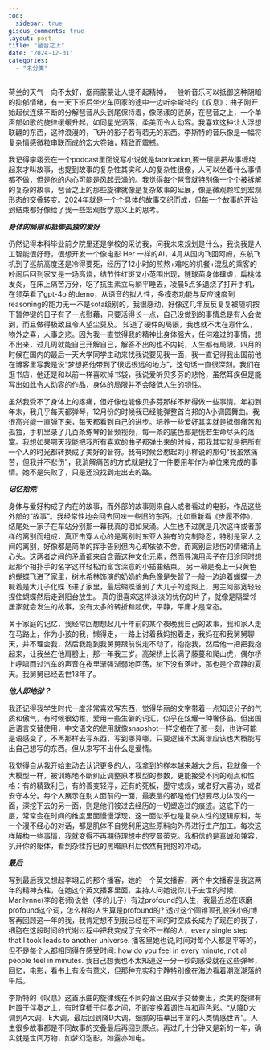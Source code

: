 ```yaml
---
toc:
  sidebar: true
giscus_comments: true
layout: post
title: "琶音之上"
date: "2024-12-31"
categories: 
  - "未分类"
---
```



荷兰的天气一向不太好，烟雨蒙蒙让人提不起精神，一般听音乐可以抵御这种阴暗的抑郁情绪，有一天下班后坐火车回家的途中一边听李斯特的《叹息》：曲子刚开始起伏连续不断的分解琶音从头到尾保持着，像荡漾的涟漪，在琶音之上，一个单声部如歌的旋律缓缓升起，如同星光洒落，柔美而令人动容。我喜欢这种让人浮想联翩的东西，这种浪漫的，飞升的影子若有若无的东西。李斯特的音乐像是一幅将复杂情感微粒串联而成的宏大卷轴，精致而震撼。

我记得李翊云在一个podcast里面说写小说就是fabrication,要一层层把故事缠绕起来才叫故事，也提到故事的复杂性其实和人的复杂性很像，人可以坐着什么事情都不做，但是他的内心可能是风起云涌的。我觉得每个琶音就特别像一个个被拆解的复杂的故事，琶音之上的那些旋律就像是复杂故事的延展，像是微观颗粒到宏观形态的交叠转变。2024年就是一个个具体的故事交织而成，但每一个故事的开始到结束都好像给了我一些宏观哲学意义上的思考。

***身体的局限和抵御孤独的爱好***

仍然记得本科毕业前夕院里还是学校的采访我，问我未来规划是什么，我说我是人工智能很好奇，很想开发一个像电影 Her 一样的AI，4月从国内飞回阿姆，东航飞机到了巡航高度还是冷得要死，经历了12小时的煎熬+难吃的机餐+混乱的乘客的吵闹后回到家又是一场高烧，结节性红斑又小范围出现，链球菌身体肆虐，扁桃体发炎，在床上痛苦万分，吃了抗生素立马躺平睡去，凌晨5点多退烧了打开手机，在领英看了gpt-4o 的demo，从语音的拟人性，多模态功能与反应速度到reasoning的能力无一不是sota级别的，我很感动，好像这几年反反复复被随机按下暂停键的日子有了一点慰藉，只要活得长一点，自己没做到的事情总是有人会做到，而且做得极致且令人望尘莫及。 知道了硬件的局限，我也就不太在意什么，物外之喜，人事之悲。因为我一直觉得我的精神比身体强大，任何难过的事情，想不出来，过几周就能自己开解自己，解答不出的也不内耗，人生都有局限。四月的时候在国内的最后一天大学同学主动来找我说要见我一面，我一直记得我出国前他在博客里写我是说“梦想把他带到了很远很远的地方”，这句话一直很深刻。我们在逛书店，他还是和以前一样喜欢掉书袋，我说爱听贝多芬的悲怆，虽然耳疾但是能写出如此令人动容的作品，身体的局限并不会降低人生的韧性。

虽然我受不了身体上的疼痛，但好像也能像贝多芬那样不断得做一些事情。年初到年末，我几乎每天都弹琴，12月份的时候我已经能弹整首肖邦的A小调圆舞曲。我很高兴能一直弹下来，每天都看到自己的进步。培养一些爱好其实就是抵御痛苦和孤独，手机里录了几百条练琴的音频视频，每一条的底色都是恍若生命尽头的落寞。我想如果哪天我能把我所有喜欢的曲子都弹出来的时候，那我其实就是把所有一个人的时光都转换成了美好的音符。我有时候会想起刘小样说的那句“我虽然痛苦，但我并不悲伤”，我消解痛苦的方式就是找了一件要用年作为单位来完成的事情。她不是失败了，只是还没找到走出去的路。

***记忆拾荒***

身体与爱好构成了内在的故事，而外部的故事则来自人或者看过的电影，作品这些外部的“故事”。我经常性地会回去回味一些旧的东西。比如重新看《步履不停》，结尾处一家子在车站分别那一幕我真的泪如泉涌。人生也不过就是几次这样或者那样的离别而组成，真正击穿人心的是离别时东亚人独有的克制隐忍，特别是家人之间的离别，好像都是简单的挥手告别但内心却依依不舍，而离别后悲伤的情绪涌上心头。这两者之间的矛盾都来自含蓄这种文化元素，然而导演用母子在归途同时想起那个相扑手的名字这样轻松而富含深意的小插曲结束。 另一幕是晚上一只黄色的蝴蝶飞进了家里，树木希林饰演的奶奶的角色像是失智了一般一边追着蝴蝶一边喊着是大儿子化蝶飞进了家里，最后蝴蝶落到了大儿子的遗照上，男主阿部宽轻轻捏住蝴蝶然后走到阳台放生。 真的很喜欢这样淡淡的忧伤的片子，就像是隔壁邻居家就会发生的故事，没有太多的转折和起伏，平静，平庸才是常态。

关于家庭的记忆，我经常回想想起几十年前的某个夜晚我自己的故事，我和家人走在马路上，作为小孩的我，懒得走，一路上讨着我妈抱着走，我妈在和我舅舅聊天，并不理会我，然后我跑到我舅舅跟前说走不动了，抱抱我，然后他一把把我抱起来，让我坐在他肩膀上，那一年我三岁。高架桥上长满了藤蔓和爬山虎，偶尔桥上呼啸而过汽车的声音在夜里渐强渐弱地回荡，树下没有落叶，那也是个寂静的夏天。我舅舅已经去世13年了。

***他人即地狱？***

我还记得我学生时代一度非常喜欢写东西，觉得华丽的文字带着一点知识分子的气质和傲气，有时候很幼稚，爱用一些生僻的词汇，似乎在炫耀一种奢侈品。但出国后语言交替使用，中文语文的使用就像snapshot一样定格在了那一刻，也许可能是语感变了，不再那样去写东西，写到哪算哪，只要逻辑不太离谱应该也大概能写出自己想写的东西。但从来写不出什么是爱情。

我觉得自从我开始主动去认识更多的人，我拿到的样本越来越大之后，我就像一个大模型一样，被训练地不断纠正调整原本模型的参数，更能接受不同的观点和性格：有的精致利己，有的善变轻浮，还有的死板，墨守成规，或者好大喜功，或者安守本分。每个人展示在别人面前的一面，最表层的都是他们想要尽力体现的一面，深挖下去的另一面，则是他们被过去经历的一切塑造过的痕迹。这底下的一层，常常会在时间的维度里面慢慢浮现，这一面似乎也是复杂人性的逻辑原料，每一个漫不经心的对话，都是肌体不自觉利用这些原料向外界进行生产加工。每次这样解构一些事情，我就变得不再期待理想中的罗曼蒂克。我相信的是真诚和兼容，扒开你的躯体，看到杂糅拧巴的黑暗原料后依然有拥抱的冲动。

***最后***

写到最后我又想起李翊云的那个播客，她的一个英文播客，两个中文播客是我这两年的精神支柱，在她这个英文播客里面，主持人问她说你儿子去世的时候，Marilynne(李的老师)说他（李的儿子）有过profound的人生，我最近总在琢磨profound这个词，怎么样的人生算是profound的? 透过这个圆锥顶孔般狭小的博客再回顾这一年的我，我肯定想不到我已经在不同的时空成长成为了现在的我了，细胞在这段时间的代谢过程中把我变成了完全不一样的人，every single step that I took leads to another universe. 播客里她也说,时间对每个人都是平等的，但不是每个人都相同得在感受时间: how do you feel in every minute, not all people feel in minutes. 我自己想我也不太知道这一分一秒的感受就在这些弹琴，回忆，电影，看书上有没有意义，但那种充实和宁静特别像在海边看着潮涨潮落的午后。

李斯特的《叹息》这首乐曲的旋律线在不同的音区由双手交替奏出，柔美的旋律有时置于伴奏之上，有时穿插于伴奏之间，不断变换着调性与和声色彩。“从降D大调到A大调、E大调，最后回到降D大调，细腻的描摹出丰富的人类情感世界”。人生很多故事都是不同故事的交叠最后再回到原点。再过几十分钟又是新的一年，确实就是世间万物，如梦幻泡影，如露亦如电。

